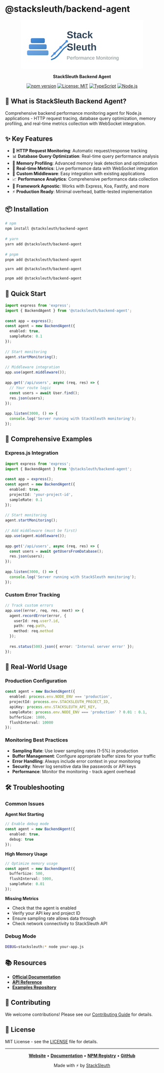 # @stacksleuth/backend-agent

<div align="center">

![StackSleuth Backend Agent](../../assets/logo.svg)

**StackSleuth Backend Agent**

[![npm version](https://badge.fury.io/js/%40stacksleuth%2Fbackend-agent.svg)](https://badge.fury.io/js/%40stacksleuth%2Fbackend-agent)
[![License: MIT](https://img.shields.io/badge/License-MIT-yellow.svg)](https://opensource.org/licenses/MIT)
[![TypeScript](https://img.shields.io/badge/TypeScript-5.0+-blue.svg)](https://www.typescriptlang.org/)
[![Node.js](https://img.shields.io/badge/Node.js-18.0+-green.svg)](https://nodejs.org/)

</div>

## 🚀 What is StackSleuth Backend Agent?

Comprehensive backend performance monitoring agent for Node.js applications - HTTP request tracing, database query optimization, memory profiling, and real-time metrics collection with WebSocket integration.

## ✨ Key Features

- 🚀 **HTTP Request Monitoring**: Automatic request/response tracking
- 📊 **Database Query Optimization**: Real-time query performance analysis
- 💾 **Memory Profiling**: Advanced memory leak detection and optimization
- 🔄 **Real-time Metrics**: Live performance data with WebSocket integration
- 🎯 **Custom Middleware**: Easy integration with existing applications
- 📈 **Performance Analytics**: Comprehensive performance data collection
- 🔧 **Framework Agnostic**: Works with Express, Koa, Fastify, and more
- ⚡ **Production Ready**: Minimal overhead, battle-tested implementation

## 📦 Installation

```bash
# npm
npm install @stacksleuth/backend-agent

# yarn
yarn add @stacksleuth/backend-agent

# pnpm
pnpm add @stacksleuth/backend-agent
```

```bash
yarn add @stacksleuth/backend-agent
```

```bash
pnpm add @stacksleuth/backend-agent
```

## 🏁 Quick Start

```typescript
import express from 'express';
import { BackendAgent } from '@stacksleuth/backend-agent';

const app = express();
const agent = new BackendAgent({
  enabled: true,
  sampleRate: 0.1
});

// Start monitoring
agent.startMonitoring();

// Middleware integration
app.use(agent.middleware());

app.get('/api/users', async (req, res) => {
  // Your route logic
  const users = await User.find();
  res.json(users);
});

app.listen(3000, () => {
  console.log('Server running with StackSleuth monitoring');
});
```


## 📖 Comprehensive Examples

### Express.js Integration

```typescript
import express from 'express';
import { BackendAgent } from '@stacksleuth/backend-agent';

const app = express();
const agent = new BackendAgent({
  enabled: true,
  projectId: 'your-project-id',
  sampleRate: 0.1
});

// Start monitoring
agent.startMonitoring();

// Add middleware (must be first)
app.use(agent.middleware());

app.get('/api/users', async (req, res) => {
  const users = await getUsersFromDatabase();
  res.json(users);
});

app.listen(3000, () => {
  console.log('Server running with StackSleuth monitoring');
});
```

### Custom Error Tracking

```typescript
// Track custom errors
app.use((error, req, res, next) => {
  agent.recordError(error, {
    userId: req.user?.id,
    path: req.path,
    method: req.method
  });
  
  res.status(500).json({ error: 'Internal server error' });
});
```

## 🎯 Real-World Usage

### Production Configuration

```typescript
const agent = new BackendAgent({
  enabled: process.env.NODE_ENV === 'production',
  projectId: process.env.STACKSLEUTH_PROJECT_ID,
  apiKey: process.env.STACKSLEUTH_API_KEY,
  sampleRate: process.env.NODE_ENV === 'production' ? 0.01 : 0.1,
  bufferSize: 1000,
  flushInterval: 10000
});
```

### Monitoring Best Practices

- **Sampling Rate**: Use lower sampling rates (1-5%) in production
- **Buffer Management**: Configure appropriate buffer sizes for your traffic
- **Error Handling**: Always include error context in your monitoring
- **Security**: Never log sensitive data like passwords or API keys
- **Performance**: Monitor the monitoring - track agent overhead



## 🛠️ Troubleshooting

### Common Issues

**Agent Not Starting**
```typescript
// Enable debug mode
const agent = new BackendAgent({
  enabled: true,
  debug: true
});
```

**High Memory Usage**
```typescript
// Optimize memory usage
const agent = new BackendAgent({
  bufferSize: 500,
  flushInterval: 5000,
  sampleRate: 0.01
});
```

**Missing Metrics**
- Check that the agent is enabled
- Verify your API key and project ID
- Ensure sampling rate allows data through
- Check network connectivity to StackSleuth API

### Debug Mode

```bash
DEBUG=stacksleuth:* node your-app.js
```

## 📚 Resources

- **[Official Documentation](https://github.com/Jack-GitHub12/StackSleuth#readme)**
- **[API Reference](https://github.com/Jack-GitHub12/StackSleuth/blob/main/docs/backend-agent.md)**
- **[Examples Repository](https://github.com/Jack-GitHub12/StackSleuth/tree/main/examples/backend-agent)**

## 🤝 Contributing

We welcome contributions! Please see our [Contributing Guide](https://github.com/Jack-GitHub12/StackSleuth/blob/main/CONTRIBUTING.md) for details.

## 📄 License

MIT License - see the [LICENSE](https://github.com/Jack-GitHub12/StackSleuth/blob/main/LICENSE) file for details.

---

<div align="center">

**[Website](https://github.com/Jack-GitHub12/StackSleuth)** • 
**[Documentation](https://github.com/Jack-GitHub12/StackSleuth#readme)** • 
**[NPM Registry](https://www.npmjs.com/package/@stacksleuth/backend-agent)** • 
**[GitHub](https://github.com/Jack-GitHub12/StackSleuth)**

Made with ⚡ by [StackSleuth](https://github.com/Jack-GitHub12/StackSleuth)

</div>